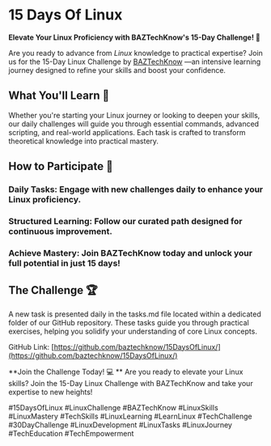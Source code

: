 # 15 Days Of Linux

**Elevate Your Linux Proficiency with BAZTechKnow's 15-Day Challenge! 🚀**

Are you ready to advance from _Linux_ knowledge to practical expertise? Join us for the 15-Day Linux Challenge by [BAZTechKnow](http://baztechknow.com/) —an intensive learning journey designed to refine your skills and boost your confidence.

## What You'll Learn 📝
Whether you're starting your Linux journey or looking to deepen your skills, our daily challenges will guide you through essential commands, advanced scripting, and real-world applications. Each task is crafted to transform theoretical knowledge into practical mastery.

## How to Participate 🌟
### Daily Tasks: Engage with new challenges daily to enhance your Linux proficiency.
### Structured Learning: Follow our curated path designed for continuous improvement.
### Achieve Mastery: Join BAZTechKnow today and unlock your full potential in just 15 days!

## The Challenge 🏆
A new task is presented daily in the tasks.md file located within a dedicated folder of our GitHub repository. These tasks guide you through practical exercises, helping you solidify your understanding of core Linux concepts.

GitHub Link:  [https://github.com/baztechknow/15DaysOfLinux/](https://github.com/baztechknow/15DaysOfLinux/)

**Join the Challenge Today! 💻
**
Are you ready to elevate your Linux skills? Join the 15-Day Linux Challenge with BAZTechKnow and take your expertise to new heights!

#15DaysOfLinux #LinuxChallenge #BAZTechKnow #LinuxSkills #LinuxMastery #TechSkills #LinuxLearning #LearnLinux #TechChallenge #30DayChallenge #LinuxDevelopment #LinuxTasks #LinuxJourney #TechEducation #TechEmpowerment
